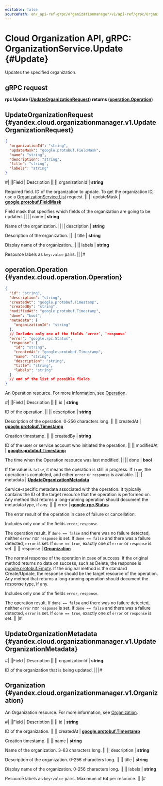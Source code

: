 ```yaml
---
editable: false
sourcePath: en/_api-ref-grpc/organizationmanager/v1/api-ref/grpc/Organization/update.md
---
```


# Cloud Organization API, gRPC: OrganizationService.Update {#Update}

Updates the specified organization.

## gRPC request

**rpc Update ([UpdateOrganizationRequest](#yandex.cloud.organizationmanager.v1.UpdateOrganizationRequest)) returns ([operation.Operation](#yandex.cloud.operation.Operation))**

## UpdateOrganizationRequest {#yandex.cloud.organizationmanager.v1.UpdateOrganizationRequest}

```json
{
  "organizationId": "string",
  "updateMask": "google.protobuf.FieldMask",
  "name": "string",
  "description": "string",
  "title": "string",
  "labels": "string"
}
```

#|
||Field | Description ||
|| organizationId | **string**

Required field. ID of the organization to update.
To get the organization ID, use a [OrganizationService.List](/docs/organization/api-ref/grpc/Organization/list#List) request. ||
|| updateMask | **[google.protobuf.FieldMask](https://developers.google.com/protocol-buffers/docs/reference/csharp/class/google/protobuf/well-known-types/field-mask)**

Field mask that specifies which fields of the organization are going to be updated. ||
|| name | **string**

Name of the organization. ||
|| description | **string**

Description of the organization. ||
|| title | **string**

Display name of the organization. ||
|| labels | **string**

Resource labels as `` key:value `` pairs. ||
|#

## operation.Operation {#yandex.cloud.operation.Operation}

```json
{
  "id": "string",
  "description": "string",
  "createdAt": "google.protobuf.Timestamp",
  "createdBy": "string",
  "modifiedAt": "google.protobuf.Timestamp",
  "done": "bool",
  "metadata": {
    "organizationId": "string"
  },
  // Includes only one of the fields `error`, `response`
  "error": "google.rpc.Status",
  "response": {
    "id": "string",
    "createdAt": "google.protobuf.Timestamp",
    "name": "string",
    "description": "string",
    "title": "string",
    "labels": "string"
  }
  // end of the list of possible fields
}
```

An Operation resource. For more information, see [Operation](/docs/api-design-guide/concepts/operation).

#|
||Field | Description ||
|| id | **string**

ID of the operation. ||
|| description | **string**

Description of the operation. 0-256 characters long. ||
|| createdAt | **[google.protobuf.Timestamp](https://developers.google.com/protocol-buffers/docs/reference/google.protobuf#timestamp)**

Creation timestamp. ||
|| createdBy | **string**

ID of the user or service account who initiated the operation. ||
|| modifiedAt | **[google.protobuf.Timestamp](https://developers.google.com/protocol-buffers/docs/reference/google.protobuf#timestamp)**

The time when the Operation resource was last modified. ||
|| done | **bool**

If the value is `false`, it means the operation is still in progress.
If `true`, the operation is completed, and either `error` or `response` is available. ||
|| metadata | **[UpdateOrganizationMetadata](#yandex.cloud.organizationmanager.v1.UpdateOrganizationMetadata)**

Service-specific metadata associated with the operation.
It typically contains the ID of the target resource that the operation is performed on.
Any method that returns a long-running operation should document the metadata type, if any. ||
|| error | **[google.rpc.Status](https://cloud.google.com/tasks/docs/reference/rpc/google.rpc#status)**

The error result of the operation in case of failure or cancellation.

Includes only one of the fields `error`, `response`.

The operation result.
If `done == false` and there was no failure detected, neither `error` nor `response` is set.
If `done == false` and there was a failure detected, `error` is set.
If `done == true`, exactly one of `error` or `response` is set. ||
|| response | **[Organization](#yandex.cloud.organizationmanager.v1.Organization)**

The normal response of the operation in case of success.
If the original method returns no data on success, such as Delete,
the response is [google.protobuf.Empty](https://developers.google.com/protocol-buffers/docs/reference/google.protobuf#google.protobuf.Empty).
If the original method is the standard Create/Update,
the response should be the target resource of the operation.
Any method that returns a long-running operation should document the response type, if any.

Includes only one of the fields `error`, `response`.

The operation result.
If `done == false` and there was no failure detected, neither `error` nor `response` is set.
If `done == false` and there was a failure detected, `error` is set.
If `done == true`, exactly one of `error` or `response` is set. ||
|#

## UpdateOrganizationMetadata {#yandex.cloud.organizationmanager.v1.UpdateOrganizationMetadata}

#|
||Field | Description ||
|| organizationId | **string**

ID of the organization that is being updated. ||
|#

## Organization {#yandex.cloud.organizationmanager.v1.Organization}

An Organization resource. For more information, see [Organization](/docs/organization/enable-org).

#|
||Field | Description ||
|| id | **string**

ID of the organization. ||
|| createdAt | **[google.protobuf.Timestamp](https://developers.google.com/protocol-buffers/docs/reference/google.protobuf#timestamp)**

Creation timestamp. ||
|| name | **string**

Name of the organization. 3-63 characters long. ||
|| description | **string**

Description of the organization. 0-256 characters long. ||
|| title | **string**

Display name of the organization. 0-256 characters long. ||
|| labels | **string**

Resource labels as `` key:value `` pairs. Maximum of 64 per resource. ||
|#